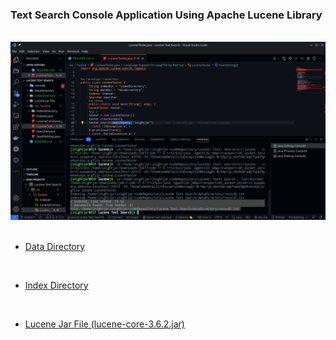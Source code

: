 ### Text Search Console Application Using Apache Lucene Library

<br>

<div align="left">
<img src="https://github.com/iNightjar/Lucene-Text-Search/blob/master/image/demoImage1.png" width="600" alt="text search">
</div>

<br>

* [Data Directory](https://github.com/iNightjar/Lucene-Text-Search/tree/master/dataDirectory)

<br>


* [Index Directory](https://github.com/iNightjar/Lucene-Text-Search/tree/master/indexDirectory)


<br>

* [Lucene Jar File (lucene-core-3.6.2.jar)](https://github.com/iNightjar/Lucene-Text-Search/tree/master/Lucene%20Jar%20File)

